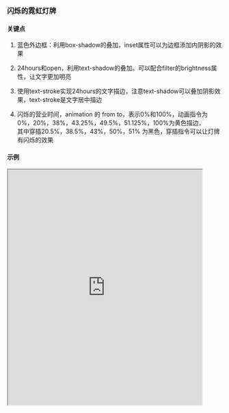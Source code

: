 ### 闪烁的霓虹灯牌 

#### 关键点
1. 蓝色外边框：利用box-shadow的叠加，inset属性可以为边框添加内阴影的效果

2. 24hours和open，利用text-shadow的叠加。可以配合filter的brightness属性，让文字更加明亮

3. 使用text-stroke实现24hours的文字描边，注意text-shadow可以叠加阴影效果，text-stroke是文字居中描边

4. 闪烁的营业时间，animation 的 from to，表示0%和100%，动画指令为0%，20%，38%，43.25%，49.5%，51.125%，100%为黄色描边，<br/>其中穿插20.5%，38.5%，43%，50%，51% 为黑色，穿插指令可以让灯牌有闪烁的效果

#### 示例
<iframe width="90%" height="550" allowfullscreen="allowfullscreen" src="https://codepen.io/superwtt/embed/NWrELWv?height=450&theme-id=default&default-tab=result"></iframe>